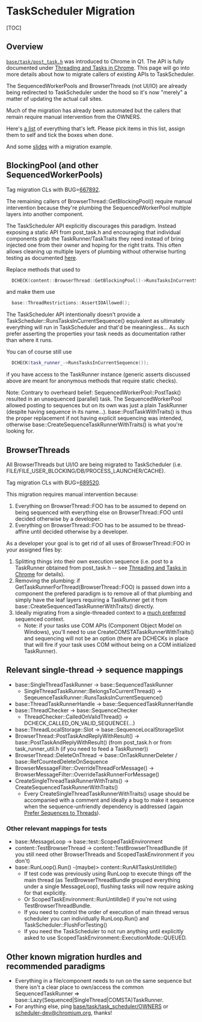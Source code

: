 # TaskScheduler Migration

[TOC]

## Overview

[`base/task/post_task.h`](https://cs.chromium.org/chromium/src/base/task/post_task.h)
was introduced to Chrome in Q1. The API is fully documented under [Threading and
Tasks in Chrome](threading_and_tasks.md). This page will go into more details
about how to migrate callers of existing APIs to TaskScheduler.

The SequencedWorkerPools and BrowserThreads (not UI/IO) are already being
redirected to TaskScheduler under the hood so it's now "merely" a matter of
updating the actual call sites.

Much of the migration has already been automated but the callers that remain
require manual intervention from the OWNERS.

Here's [a list](https://docs.google.com/spreadsheets/d/18x9PGMlfgWcBr4fDz2SEEtIwTpSjcBFT2Puib47ZF1w/edit)
of everything that's left. Please pick items in this list, assign them to self
and tick the boxes when done.

And some [slides](https://docs.google.com/presentation/d/191H9hBO0r5pH2JVMeYYV-yrP1175JoSlrZyK5QEeUlE/edit?usp=sharing)
with a migration example.

## BlockingPool (and other SequencedWorkerPools)

Tag migration CLs with BUG=[667892](https://crbug.com/667892).

The remaining callers of BrowserThread::GetBlockingPool() require manual
intervention because they're plumbing the SequencedWorkerPool multiple layers
into another component.

The TaskScheduler API explicitly discourages this paradigm. Instead exposing a
static API from post_task.h and encouraging that individual components grab the
TaskRunner/TaskTraits they need instead of bring injected one from their owner
and hoping for the right traits. This often allows cleaning up multiple layers
of plumbing without otherwise hurting testing as documented
[here](threading_and_tasks.md#TaskRunner-ownership-encourage-no-dependency-injection).

Replace methods that used to
```cpp
  DCHECK(content::BrowserThread::GetBlockingPool()->RunsTasksInCurrentSequence());
```
and make them use
```cpp
  base::ThreadRestrictions::AssertIOAllowed();
```

The TaskScheduler API intentionally doesn't provide a
TaskScheduler::RunsTasksInCurrentSequence() equivalent as ultimately everything
will run in TaskScheduler and that'd be meaningless... As such prefer asserting
the properties your task needs as documentation rather than where it runs.

You can of course still use
```cpp
  DCHECK(task_runner_->RunsTasksInCurrentSequence());
```
if you have access to the TaskRunner instance (generic asserts discussed above
are meant for anonymous methods that require static checks).

Note: Contrary to overheard belief: SequencedWorkerPool::PostTask() resulted in
an unsequenced (parallel) task. The SequencedWorkerPool allowed posting to
sequences but on its own was just a plain TaskRunner (despite having sequence in
its name...). base::PostTaskWithTraits() is thus the proper replacement if not
having explicit sequencing was intended, otherwise
base::CreateSequenceTaskRunnerWithTraits() is what you're looking for.

## BrowserThreads

All BrowserThreads but UI/IO are being migrated to TaskScheduler
(i.e. FILE/FILE_USER_BLOCKING/DB/PROCESS_LAUNCHER/CACHE).

Tag migration CLs with BUG=[689520](https://crbug.com/689520).

This migration requires manual intervention because:
 1. Everything on BrowserThread::FOO has to be assumed to depend on being
    sequenced with everything else on BrowserThread::FOO until decided otherwise
    by a developer.
 2. Everything on BrowserThread::FOO has to be assumed to be thread-affine until
    decided otherwise by a developer.

As a developer your goal is to get rid of all uses of BrowserThread::FOO in your
assigned files by:
 1. Splitting things into their own execution sequence (i.e. post to a TaskRunner
    obtained from post_task.h -- see [Threading and Tasks in
    Chrome](threading_and_tasks.md) for details).
 2. Removing the plumbing: if GetTaskRunnerForThread(BrowserThread::FOO) is
    passed down into a component the prefered paradigm is to remove all of that
    plumbing and simply have the leaf layers requiring a TaskRunner get it from
    base::CreateSequencedTaskRunnerWithTraits() directly.
 3. Ideally migrating from a single-threaded context to a
    [much preferred](threading_and_tasks.md#Prefer-Sequences-to-Threads) sequenced context.
    * Note: if your tasks use COM APIs (Component Object Model on Windows),
      you'll need to use CreateCOMSTATaskRunnerWithTraits() and sequencing will
      not be an option (there are DCHECKs in place that will fire if your task
      uses COM without being on a COM initialized TaskRunner).

## Relevant single-thread -> sequence mappings

* base::SingleThreadTaskRunner -> base::SequencedTaskRunner
  * SingleThreadTaskRunner::BelongsToCurrentThread() -> SeqeuenceTaskRunner::RunsTasksInCurrentSequence()
* base::ThreadTaskRunnerHandle -> base::SequencedTaskRunnerHandle
* base::ThreadChecker -> base::SequenceChecker
  * ThreadChecker::CalledOnValidThread() -> DCHECK_CALLED_ON_VALID_SEQUENCE(...)
* base::ThreadLocalStorage::Slot -> base::SequenceLocalStorageSlot
* BrowserThread::PostTaskAndReplyWithResult() -> base::PostTaskAndReplyWithResult()
  (from post_task.h or from task_runner_util.h (if you need to feed a TaskRunner))
* BrowserThread::DeleteOnThread -> base::OnTaskRunnerDeleter / base::RefCountedDeleteOnSequence
* BrowserMessageFilter::OverrideThreadForMessage() -> BrowserMessageFilter::OverrideTaskRunnerForMessage()
* CreateSingleThreadTaskRunnerWithTraits() -> CreateSequencedTaskRunnerWithTraits()
   * Every CreateSingleThreadTaskRunnerWithTraits() usage should be accompanied
     with a comment and ideally a bug to make it sequence when the sequence-unfriendly
     dependency is addressed (again [Prefer Sequences to
     Threads](threading_and_tasks.md#Prefer-Sequences-to-Threads)).


### Other relevant mappings for tests

* base::MessageLoop -> base::test::ScopedTaskEnvironment
* content::TestBrowserThread -> content::TestBrowserThreadBundle (if you still
  need other BrowserThreads and ScopedTaskEnvironment if you don't)
* base::RunLoop().Run() -(maybe)> content::RunAllTasksUntilIdle()
   * If test code was previously using RunLoop to execute things off the main
     thread (as TestBrowserThreadBundle grouped everything under a single
     MessageLoop), flushing tasks will now require asking for that explicitly.
   * Or ScopedTaskEnvironment::RunUntilIdle() if you're not using
     TestBrowserThreadBundle.
   * If you need to control the order of execution of main thread versus
     scheduler you can individually RunLoop.Run() and
     TaskScheduler::FlushForTesting()
   * If you need the TaskScheduler to not run anything until explicitly asked to
     use ScopedTaskEnvironment::ExecutionMode::QUEUED.

## Other known migration hurdles and recommended paradigms
* Everything in a file/component needs to run on the same sequence but there
  isn't a clear place to own/access the common SequencedTaskRunner =>
  base::Lazy(Sequenced|SingleThread|COMSTA)TaskRunner.
* For anything else, ping [base/task/task_scheduler/OWNERS](https://cs.chromium.org/chromium/src/base/task/task_scheduler/OWNERS)
  or [scheduler-dev@chromium.org](https://groups.google.com/a/chromium.org/forum/#!forum/scheduler-dev),
  thanks!

